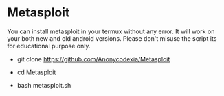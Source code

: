 # Metasploit
You can install metasploit in your termux without any error. It will work on your both new and old android versions. Please don't misuse the script its for educational purpose only.
* git clone https://github.com/Anonycodexia/Metasploit

* cd Metasploit

* bash metasploit.sh
